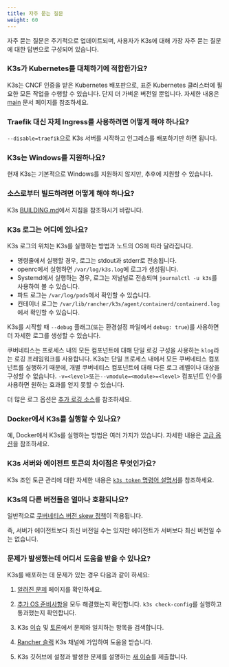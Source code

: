 ```yaml
---
title: 자주 묻는 질문
weight: 60
---
```


자주 묻는 질문은 주기적으로 업데이트되며, 사용자가 K3s에 대해 가장 자주 묻는 질문에 대한 답변으로 구성되어 있습니다.

### K3s가 Kubernetes를 대체하기에 적합한가요?

K3s는 CNCF 인증을 받은 Kubernetes 배포판으로, 표준 Kubernetes 클러스터에 필요한 모든 작업을 수행할 수 있습니다. 단지 더 가벼운 버전일 뿐입니다. 자세한 내용은 [main](../introduction.md) 문서 페이지를 참조하세요.

### Traefik 대신 자체 Ingress를 사용하려면 어떻게 해야 하나요?

`--disable=traefik`으로 K3s 서버를 시작하고 인그레스를 배포하기만 하면 됩니다.

### K3s는 Windows를 지원하나요?

현재 K3s는 기본적으로 Windows를 지원하지 않지만, 추후에 지원할 수 있습니다.

### 소스로부터 빌드하려면 어떻게 해야 하나요?

K3s [BUILDING.md](https://github.com/k3s-io/k3s/blob/master/BUILDING.md)에서 지침을 참조하시기 바랍니다.

### K3s 로그는 어디에 있나요?

K3s 로그의 위치는 K3s를 실행하는 방법과 노드의 OS에 따라 달라집니다.

- 명령줄에서 실행할 경우, 로그는 stdout과 stderr로 전송됩니다.
- openrc에서 실행하면 `/var/log/k3s.log`에 로그가 생성됩니다.
- Systemd에서 실행하는 경우, 로그는 저널널로 전송되며 `journalctl -u k3s`를 사용하여 볼 수 있습니다.
- 파드 로그는 `/var/log/pods`에서 확인할 수 있습니다.
- 컨테이너 로그는 `/var/lib/rancher/k3s/agent/containerd/containerd.log`에서 확인할 수 있습니다.

K3s를 시작할 때 `--debug` 플래그(또는 환경설정 파일에서 `debug: true`)를 사용하면 더 자세한 로그를 생성할 수 있습니다.

쿠버네티스는 프로세스 내의 모든 컴포넌트에 대해 단일 로깅 구성을 사용하는 `klog`라는 로깅 프레임워크를 사용합니다.
K3s는 단일 프로세스 내에서 모든 쿠버네티스 컴포넌트를 실행하기 때문에, 개별 쿠버네티스 컴포넌트에 대해 다른 로그 레벨이나 대상을 구성할 수 없습니다.
`-v=<level>`또는`--vmodule=<module>=<level>` 컴포넌트 인수를 사용하면 원하는 효과를 얻지 못할 수 있습니다.

더 많은 로그 옵션은 [추가 로깅 소스](../advanced/advanced.md#additional-logging-sources)를 참조하세요.

### Docker에서 K3s를 실행할 수 있나요?

예, Docker에서 K3s를 실행하는 방법은 여러 가지가 있습니다. 자세한 내용은 [고급 옵션](../advanced/advanced.md#running-k3s-in-docker)을 참조하세요.

### K3s 서버와 에이전트 토큰의 차이점은 무엇인가요?

K3s 조인 토큰 관리에 대한 자세한 내용은 [`k3s token` 명령어 설명서](../cli/token.md)를 참조하세요.

### K3s의 다른 버전들은 얼마나 호환되나요?

일반적으로 [쿠버네티스 버전 skew 정책](https://kubernetes.io/ko/releases/version-skew-policy/)이 적용됩니다.

즉, 서버가 에이전트보다 최신 버전일 수는 있지만 에이전트가 서버보다 최신 버전일 수는 없습니다.

### 문제가 발생했는데 어디서 도움을 받을 수 있나요?

K3s를 배포하는 데 문제가 있는 경우 다음과 같이 하세요:

1. [알려진 문제](../known-issues/known-issues.md) 페이지를 확인하세요.

2. [추가 OS 준비사항](../advanced/advanced.md#additional-os-preparations)을 모두 해결했는지 확인합니다. `k3s check-config`를 실행하고 통과했는지 확인합니다.

3. K3s [이슈](https://github.com/k3s-io/k3s/issues) 및 [토론](https://github.com/k3s-io/k3s/discussions)에서 문제와 일치하는 항목을 검색합니다.

4. [Rancher 슬랙](https://slack.rancher.io/) K3s 채널에 가입하여 도움을 받습니다.

5. K3s 깃허브에 설정과 발생한 문제를 설명하는 [새 이슈](https://github.com/k3s-io/k3s/issues/new/choose)를 제출합니다.
